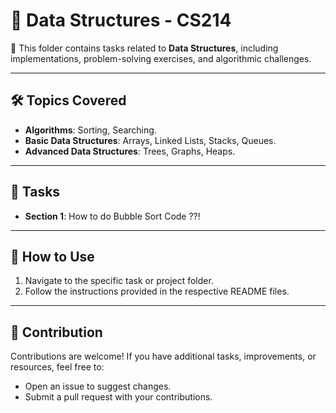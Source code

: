 # 🧮 Data Structures - CS214

📌 This folder contains tasks related to **Data Structures**, including implementations, problem-solving exercises, and algorithmic challenges.  

---

## 🛠️ Topics Covered  

- **Algorithms**: Sorting, Searching.  
- **Basic Data Structures**: Arrays, Linked Lists, Stacks, Queues.  
- **Advanced Data Structures**: Trees, Graphs, Heaps.  

---

## 📝 Tasks  
   
   - **Section 1**: How to do Bubble Sort Code ??!

---

## 🚀 How to Use  
1. Navigate to the specific task or project folder.  
2. Follow the instructions provided in the respective README files.  

---

## 🤝 Contribution  
Contributions are welcome! If you have additional tasks, improvements, or resources, feel free to:  
- Open an issue to suggest changes.  
- Submit a pull request with your contributions.  